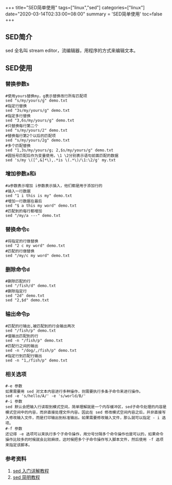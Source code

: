 +++
title="SED简单使用"
tags=["linux","sed"]
categories=["linux"]
date="2020-03-14T02:33:00+08:00"
summary = 'SED简单使用'
toc=false
+++

SED简介
-------

sed 全名叫 stream editor，流编辑器，用程序的方式来编辑文本。

SED使用
-------

### 替换参数s

```
#使用yours替换my，g表示替换改行所有匹配项
sed "s/my/yours/g" demo.txt
#指定行替换
sed "3s/my/yours/g" demo.txt
#指定多行替换
sed "3,6s/my/yours/g" demo.txt
#只替换每行第二个
sed "s/my/yours/2" demo.txt
#替换每行第2个以后的匹配项
sed "s/my/yours/2g" demo.txt
#多个匹配替换
sed "1,3s/my/yours/g; 2,$s/my/yours/g" demo.txt
#圆括号匹配后作为变量使用，\1 \2分别表示语句前面匹配的数据
sed 's/my \([^,&]*\),.*is \(.*\)/\1:\2/g' my.txt
```

### 增加参数a和i

```
#a参数表示增加 i参数表示插入，他们都是用于添加行的
#插入一行数据
sed "1 i this is my" demo.txt
#增加一行数据在最后
sed "$ a this my word" demo.txt
#匹配到的每行都增加
sed "/my/a ---" demo.txt
```

### 替换命令c

```
#将指定的行做替换
sed "2 c my word" demo.txt 
#匹配的行做替换
sed "/my/c my word" demo.txt
```

### 删除命令d

```
#删除匹配的行
sed "/fish/d" demo.txt
#删除指定行
sed "2d" demo.txt
sed "2,$d" demo.txt
```

### 输出命令p

```
#匹配的行输出,被匹配到的行会输出两次
sed "/fish/p" demo.txt
#值输出匹配到的行
sed -n "/fish/p" demo.txt
#匹配行之间的输出
sed -n "/dog/,/fish/p" demo.txt
#指定行到匹配行输出
sed -n "1,/fish/p" demo.txt
```

### 相关选项

```
#-e 参数
如果需要用 sed 对文本内容进行多种操作，则需要执行多条子命令来进行操作。
sed -e 's/hello/A/' -e 's/world/B/'
#-i 参数
sed 默认会把输入行读取到模式空间，简单理解就是一个内存缓冲区，sed子命令处理的内容是模式空间中的内容，而非直接处理文件内容。因此在 sed 修改模式空间内容之后，并非直接写入修改输入文件，而是打印输出到标准输出。如果需要修改输入文件，那么就可以指定 - i 选项。
#-f 参数
还记得 -e 选项可以来执行多个子命令操作，用分号分隔多个命令操作也是可以的，如果命令操作比较多的时候就会比较麻烦，这时候把多个子命令操作写入脚本文件，然后使用 -f 选项来指定该脚本。
```

### 参考资料

1.	[sed 入门详解教程](https://www.cnblogs.com/liwei0526vip/p/5644163.html)
2.	[sed 简明教程](https://coolshell.cn/articles/9104.html)

